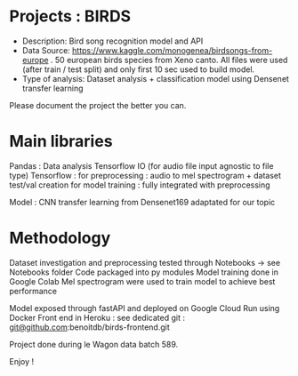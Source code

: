 # Projects : BIRDS
- Description: Bird song recognition model and API
- Data Source: https://www.kaggle.com/monogenea/birdsongs-from-europe .
50 european birds species from Xeno canto.
All files were used (after train / test split) and only first 10 sec used to build model.
- Type of analysis: Dataset analysis + classification model using Densenet transfer learning

Please document the project the better you can.

# Main libraries
Pandas : Data analysis
Tensorflow IO (for audio file input agnostic to file type)
Tensorflow : for preprocessing : audio to mel spectrogram + dataset test/val creation
	     for model training : fully integrated with preprocessing
	     
Model : CNN transfer learning from Densenet169 adaptated for our topic


# Methodology
Dataset investigation and preprocessing tested through Notebooks -> see Notebooks folder
Code packaged into py modules
Model training done in Google Colab
Mel spectrogram were used to train model to achieve best performance

Model exposed through fastAPI and deployed on Google Cloud Run using Docker
Front end in Heroku : see dedicated git : git@github.com:benoitdb/birds-frontend.git

Project done during le Wagon data batch 589.

Enjoy !

